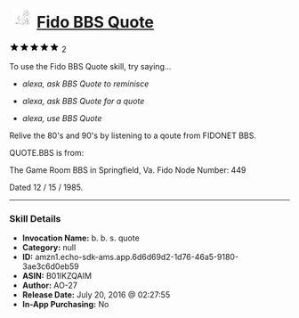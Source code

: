 # &nbsp;<img src="skill_icon" alt="Fido BBS Quote icon" width="36"> [Fido BBS Quote](http://alexa.amazon.com/#skills/amzn1.echo-sdk-ams.app.6d6d69d2-1d76-46a5-9180-3ae3c6d0eb59)
![5 stars](../../images/ic_star_black_18dp_1x.png)![5 stars](../../images/ic_star_black_18dp_1x.png)![5 stars](../../images/ic_star_black_18dp_1x.png)![5 stars](../../images/ic_star_black_18dp_1x.png)![5 stars](../../images/ic_star_black_18dp_1x.png) 2

To use the Fido BBS Quote skill, try saying...

* *alexa, ask BBS Quote to reminisce*

* *alexa, ask BBS Quote for a quote*

* *alexa, use BBS Quote*

Relive the 80's and 90's by listening to a qoute from FIDONET BBS.

QUOTE.BBS is from:

The Game Room BBS in Springfield, Va. 
Fido Node Number: 449

Dated 12 / 15 / 1985.

***

### Skill Details

* **Invocation Name:** b. b. s. quote
* **Category:** null
* **ID:** amzn1.echo-sdk-ams.app.6d6d69d2-1d76-46a5-9180-3ae3c6d0eb59
* **ASIN:** B01IKZQAIM
* **Author:** AO-27 
* **Release Date:** July 20, 2016 @ 02:27:55
* **In-App Purchasing:** No
